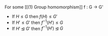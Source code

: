 For some [[(1) Group homomorphism]] f : G -> G'

- If $H \le G$ then $f(H) \le G'$
- If $H' \le G'$ then $f^{-1}(H') \le G$
- If $H' \unlhd G'$ then $f^{-1}(H') \unlhd G$
